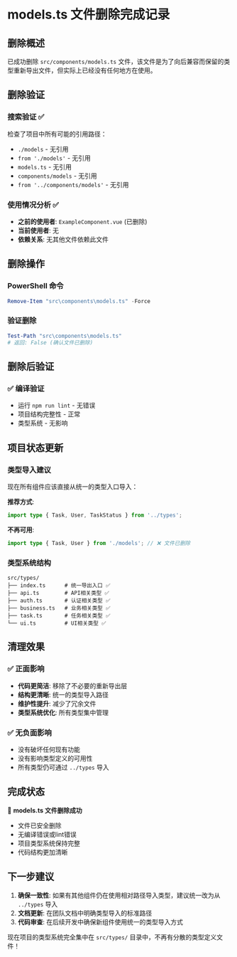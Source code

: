 # models.ts 文件删除完成记录

## 删除概述

已成功删除 `src/components/models.ts` 文件，该文件是为了向后兼容而保留的类型重新导出文件，但实际上已经没有任何地方在使用。

## 删除验证

### 搜索验证 ✅
检查了项目中所有可能的引用路径：
- `./models` - 无引用
- `from './models'` - 无引用  
- `models.ts` - 无引用
- `components/models` - 无引用
- `from '../components/models'` - 无引用

### 使用情况分析 ✅
- **之前的使用者**: `ExampleComponent.vue` (已删除)
- **当前使用者**: 无
- **依赖关系**: 无其他文件依赖此文件

## 删除操作

### PowerShell 命令
```powershell
Remove-Item "src\components\models.ts" -Force
```

### 验证删除
```powershell
Test-Path "src\components\models.ts"
# 返回: False (确认文件已删除)
```

## 删除后验证

### ✅ 编译验证
- 运行 `npm run lint` - 无错误
- 项目结构完整性 - 正常
- 类型系统 - 无影响

## 项目状态更新

### 类型导入建议
现在所有组件应该直接从统一的类型入口导入：

**推荐方式**:
```typescript
import type { Task, User, TaskStatus } from '../types';
```

**不再可用**:
```typescript
import type { Task, User } from './models'; // ❌ 文件已删除
```

### 类型系统结构
```
src/types/
├── index.ts      # 统一导出入口 ✅
├── api.ts        # API相关类型 ✅
├── auth.ts       # 认证相关类型 ✅
├── business.ts   # 业务相关类型 ✅
├── task.ts       # 任务相关类型 ✅
└── ui.ts         # UI相关类型 ✅
```

## 清理效果

### ✅ 正面影响
- **代码更简洁**: 移除了不必要的重新导出层
- **结构更清晰**: 统一的类型导入路径
- **维护性提升**: 减少了冗余文件
- **类型系统优化**: 所有类型集中管理

### ✅ 无负面影响
- 没有破坏任何现有功能
- 没有影响类型定义的可用性
- 所有类型仍可通过 `../types` 导入

## 完成状态

🎉 **models.ts 文件删除成功**
- 文件已安全删除
- 无编译错误或lint错误  
- 项目类型系统保持完整
- 代码结构更加清晰

## 下一步建议

1. **确保一致性**: 如果有其他组件仍在使用相对路径导入类型，建议统一改为从 `../types` 导入
2. **文档更新**: 在团队文档中明确类型导入的标准路径
3. **代码审查**: 在后续开发中确保新组件使用统一的类型导入方式

现在项目的类型系统完全集中在 `src/types/` 目录中，不再有分散的类型定义文件！
